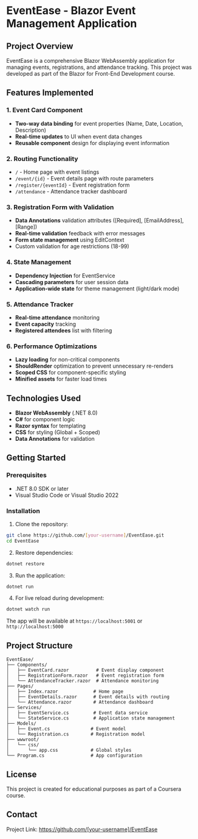 # EventEase - Blazor Event Management Application

## Project Overview
EventEase is a comprehensive Blazor WebAssembly application for managing events, registrations, and attendance tracking. This project was developed as part of the Blazor for Front-End Development course.

## Features Implemented

### 1. Event Card Component
- **Two-way data binding** for event properties (Name, Date, Location, Description)
- **Real-time updates** to UI when event data changes
- **Reusable component** design for displaying event information

### 2. Routing Functionality
- `/` - Home page with event listings
- `/event/{id}` - Event details page with route parameters
- `/register/{eventId}` - Event registration form
- `/attendance` - Attendance tracker dashboard

### 3. Registration Form with Validation
- **Data Annotations** validation attributes ([Required], [EmailAddress], [Range])
- **Real-time validation** feedback with error messages
- **Form state management** using EditContext
- Custom validation for age restrictions (18-99)

### 4. State Management
- **Dependency Injection** for EventService
- **Cascading parameters** for user session data
- **Application-wide state** for theme management (light/dark mode)

### 5. Attendance Tracker
- **Real-time attendance** monitoring
- **Event capacity** tracking
- **Registered attendees** list with filtering

### 6. Performance Optimizations
- **Lazy loading** for non-critical components
- **ShouldRender** optimization to prevent unnecessary re-renders
- **Scoped CSS** for component-specific styling
- **Minified assets** for faster load times

## Technologies Used
- **Blazor WebAssembly** (.NET 8.0)
- **C#** for component logic
- **Razor syntax** for templating
- **CSS** for styling (Global + Scoped)
- **Data Annotations** for validation

## Getting Started

### Prerequisites
- .NET 8.0 SDK or later
- Visual Studio Code or Visual Studio 2022

### Installation

1. Clone the repository:
```bash
git clone https://github.com/[your-username]/EventEase.git
cd EventEase
```

2. Restore dependencies:
```bash
dotnet restore
```

3. Run the application:
```bash
dotnet run
```

4. For live reload during development:
```bash
dotnet watch run
```

The app will be available at `https://localhost:5001` or `http://localhost:5000`

## Project Structure

```
EventEase/
├── Components/
│   ├── EventCard.razor          # Event display component
│   ├── RegistrationForm.razor   # Event registration form
│   └── AttendanceTracker.razor  # Attendance monitoring
├── Pages/
│   ├── Index.razor             # Home page
│   ├── EventDetails.razor      # Event details with routing
│   └── Attendance.razor        # Attendance dashboard
├── Services/
│   ├── EventService.cs         # Event data service
│   └── StateService.cs         # Application state management
├── Models/
│   ├── Event.cs               # Event model
│   └── Registration.cs        # Registration model
├── wwwroot/
│   └── css/
│       └── app.css            # Global styles
└── Program.cs                 # App configuration
```

## License
This project is created for educational purposes as part of a Coursera course.

## Contact
Project Link: https://github.com/[your-username]/EventEase
